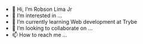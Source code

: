 - 👋 Hi, I’m Robson Lima Jr
- 👀 I’m interested in ...
- 🌱 I’m currently learning Web development at Trybe
- 💞️ I’m looking to collaborate on ...
- 📫 How to reach me ...

<!---
Robson-Lima-Jr/Robson-Lima-Jr is a ✨ special ✨ repository because its `README.md` (this file) appears on your GitHub profile.
You can click the Preview link to take a look at your changes.
--->

